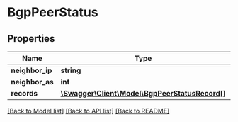 # BgpPeerStatus

## Properties
Name | Type | Description | Notes
------------ | ------------- | ------------- | -------------
**neighbor_ip** | **string** |  | [optional] 
**neighbor_as** | **int** |  | [optional] 
**records** | [**\Swagger\Client\Model\BgpPeerStatusRecord[]**](BgpPeerStatusRecord.md) |  | [optional] 

[[Back to Model list]](../README.md#documentation-for-models) [[Back to API list]](../README.md#documentation-for-api-endpoints) [[Back to README]](../README.md)


